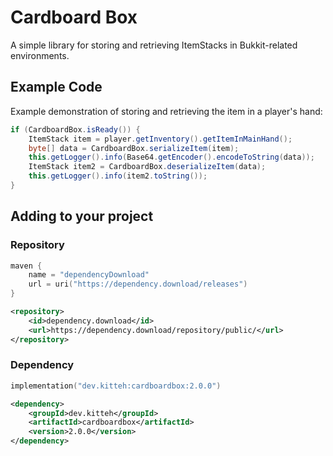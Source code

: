 Cardboard Box
=============

A simple library for storing and retrieving ItemStacks in Bukkit-related environments.

Example Code
-------

Example demonstration of storing and retrieving the item in a player's hand:
```java
if (CardboardBox.isReady()) {
    ItemStack item = player.getInventory().getItemInMainHand();
    byte[] data = CardboardBox.serializeItem(item);
    this.getLogger().info(Base64.getEncoder().encodeToString(data));
    ItemStack item2 = CardboardBox.deserializeItem(data);
    this.getLogger().info(item2.toString());
}
```

Adding to your project
-----

### Repository

```kotlin
maven {
    name = "dependencyDownload"
    url = uri("https://dependency.download/releases")
}
```
```xml
<repository>
    <id>dependency.download</id>
    <url>https://dependency.download/repository/public/</url>
</repository>
```

### Dependency


```kotlin
implementation("dev.kitteh:cardboardbox:2.0.0")
```
```xml
<dependency>
    <groupId>dev.kitteh</groupId>
    <artifactId>cardboardbox</artifactId>
    <version>2.0.0</version>
</dependency>
```